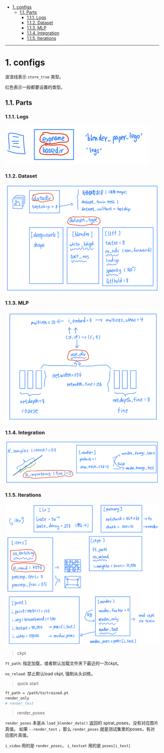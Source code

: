 - [1. configs](#1-configs)
  - [1.1. Parts](#11-parts)
    - [1.1.1. Logs](#111-logs)
    - [1.1.2. Dataset](#112-dataset)
    - [1.1.3. MLP](#113-mlp)
    - [1.1.4. Integration](#114-integration)
    - [1.1.5. Iterations](#115-iterations)

---
# 1. configs
波浪线表示 `store_true` 类型。

红色表示一般都要设置的类型。
## 1.1. Parts

### 1.1.1. Logs

![图 1](../images/de3f5daeb08d3a2541193c204ea9dce84d2c9a87f5051927185ab75b7dd00a46.png)  

### 1.1.2. Dataset

![图 2](../images/401ebbe044c52ad8afc7e2cf5e2382eae63d2ad9effac305666f434552b5fa7e.png)  

### 1.1.3. MLP

![图 3](../images/fbfc884acb13f75a226527b06cefb3147aac1dfca40b8c0271e7eeea5e4c5548.png)  

### 1.1.4. Integration

![图 4](../images/9904ff7aab2003cccf76a87e37a673e63d2ee3eff37780c149cc64d8436c2e40.png)  

### 1.1.5. Iterations

![图 5](../images/327f572110e7a25d4a87bd7ffc5548dda4be85aea371aa5c2246e9574b3793d1.png)  

> ckpt

`ft_path`: 指定加载，或者默认加载文件夹下最近的一次ckpt。

`no_reload`: 禁止默认load ckpt, 强制从头训练。

> quick start

```bash
ft_path = /path/to/trained.pt
render_only
# render_test
```

> render_poses

`render_poses` 本是从 `load_blender_data()` 返回的 spiral_poses，没有对应图片真值。
如果 `--render_test` ，那么 `render_poses` 就是测试集里的poses，有对应图片真值。

`i_video` 用的是 `render_poses`， `i_testset` 用的是 `poses[i_test]`